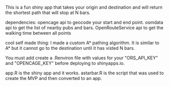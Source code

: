 This is a fun shiny app that takes your origin and destination and will return the shortest path that will stop at N bars.

dependencies:
opencage api  to geocode your start and end point.
osmdata api to get the list of nearby pubs and bars.
OpenRouteService api to get the walking time between all points

cool self made thing: I made a custom A* pathing algorithm.  It is similar to A* but it cannot go to the destination until it has visted N bars.

You must add create a .Renviron file with values for your "ORS_API_KEY" and "OPENCAGE_KEY" before deploying to shinyapps.io.

app.R is the shiny app and it works.
astarbar.R is the script that was used to create the MVP and then converted to an app.

